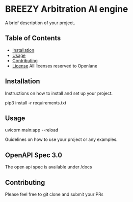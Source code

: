 # BREEZY Arbitration AI engine

A brief description of your project.

## Table of Contents

- [Installation](#installation)
- [Usage](#usage)
- [Contributing](#contributing)
- [License](#license)
  All licenses reserved to Openlane

## Installation

Instructions on how to install and set up your project.

pip3 install -r requirements.txt

## Usage

uvicorn main:app --reload

Guidelines on how to use your project or any examples.

## OpenAPI Spec 3.0

The open api spec is available under /docs

## Contributing

Please feel free to git clone and submit your PRs
